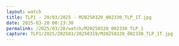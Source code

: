 ```yaml
---
layout: watch
title: TLP1 - 20/03/2025 - M20250320_002330_TLP_1T.jpg
date: 2025-03-20 00:23:30
permalink: /2025/03/20/watch/M20250320_002330_TLP_1
capture: TLP1/2025/202503/20250319/M20250320_002330_TLP_1T.jpg
---
```

